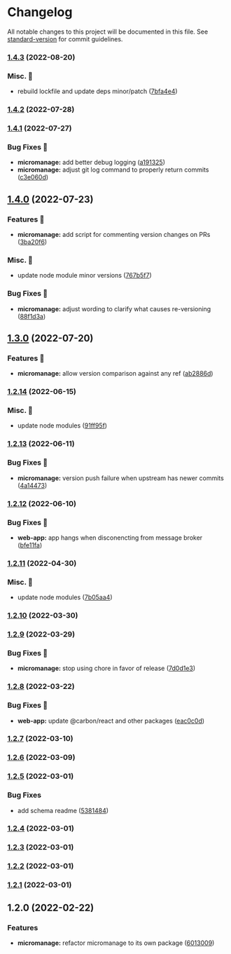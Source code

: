 # Changelog

All notable changes to this project will be documented in this file. See [standard-version](https://github.com/conventional-changelog/standard-version) for commit guidelines.

### [1.4.3](https://github.com/carbon-design-system/carbon-platform/compare/@carbon-platform/micromanage-cli@1.4.2...@carbon-platform/micromanage-cli@1.4.3) (2022-08-20)


### Misc. 🔮

* rebuild lockfile and update deps minor/patch ([7bfa4e4](https://github.com/carbon-design-system/carbon-platform/commit/7bfa4e459317175233af2eaaf1b188c0a42fe8d0))

### [1.4.2](https://github.com/carbon-design-system/carbon-platform/compare/@carbon-platform/micromanage-cli@1.4.1...@carbon-platform/micromanage-cli@1.4.2) (2022-07-28)

### [1.4.1](https://github.com/carbon-design-system/carbon-platform/compare/@carbon-platform/micromanage-cli@1.4.0...@carbon-platform/micromanage-cli@1.4.1) (2022-07-27)


### Bug Fixes 🐛

* **micromanage:** add better debug logging ([a191325](https://github.com/carbon-design-system/carbon-platform/commit/a1913259ad8b5a4f80c93716fe8bffb4aba29004))
* **micromanage:** adjust git log command to properly return commits ([c3e060d](https://github.com/carbon-design-system/carbon-platform/commit/c3e060d6d67c1d1e84fba183d23a8c079ae76f3a))

## [1.4.0](https://github.com/carbon-design-system/carbon-platform/compare/@carbon-platform/micromanage-cli@1.3.0...@carbon-platform/micromanage-cli@1.4.0) (2022-07-23)


### Features 🌟

* **micromanage:** add script for commenting version changes on PRs ([3ba20f6](https://github.com/carbon-design-system/carbon-platform/commit/3ba20f6b7aa0a4cc27813d56cfa80a6ed8a7dbee))


### Misc. 🔮

* update node module minor versions ([767b5f7](https://github.com/carbon-design-system/carbon-platform/commit/767b5f7cf5db0a0423dfa04193e64d029a022006))


### Bug Fixes 🐛

* **micromanage:** adjust wording to clarify what causes re-versioning ([88f1d3a](https://github.com/carbon-design-system/carbon-platform/commit/88f1d3a2b818d8c292063748af86181a3c458012))

## [1.3.0](https://github.com/carbon-design-system/carbon-platform/compare/@carbon-platform/micromanage-cli@1.2.14...@carbon-platform/micromanage-cli@1.3.0) (2022-07-20)


### Features 🌟

* **micromanage:** allow version comparison against any ref ([ab2886d](https://github.com/carbon-design-system/carbon-platform/commit/ab2886d996258aeed012b2da93f096fd14731219))

### [1.2.14](https://github.com/carbon-design-system/carbon-platform/compare/@carbon-platform/micromanage-cli@1.2.13...@carbon-platform/micromanage-cli@1.2.14) (2022-06-15)


### Misc. 🔮

* update node modules ([91ff95f](https://github.com/carbon-design-system/carbon-platform/commit/91ff95fd3d9c797f291099f3d875959010f822f0))

### [1.2.13](https://github.com/carbon-design-system/carbon-platform/compare/@carbon-platform/micromanage-cli@1.2.12...@carbon-platform/micromanage-cli@1.2.13) (2022-06-11)


### Bug Fixes 🐛

* **micromanage:** version push failure when upstream has newer commits ([4a14473](https://github.com/carbon-design-system/carbon-platform/commit/4a14473aafd50ed4297881462981dd105229c5b6))

### [1.2.12](https://github.com/carbon-design-system/carbon-platform/compare/@carbon-platform/micromanage-cli@1.2.11...@carbon-platform/micromanage-cli@1.2.12) (2022-06-10)


### Bug Fixes 🐛

* **web-app:** app hangs when disconencting from message broker ([bfe11fa](https://github.com/carbon-design-system/carbon-platform/commit/bfe11fa053859ce41c411e68071df433901f4499))

### [1.2.11](https://github.com/carbon-design-system/carbon-platform/compare/@carbon-platform/micromanage-cli@1.2.10...@carbon-platform/micromanage-cli@1.2.11) (2022-04-30)


### Misc. 🔮

* update node modules ([7b05aa4](https://github.com/carbon-design-system/carbon-platform/commit/7b05aa4fd0ec90d343e3fbe5a9a5d8ee8e238f27))

### [1.2.10](https://github.com/carbon-design-system/carbon-platform/compare/@carbon-platform/micromanage-cli@1.2.9...@carbon-platform/micromanage-cli@1.2.10) (2022-03-30)

### [1.2.9](https://github.com/carbon-design-system/carbon-platform/compare/@carbon-platform/micromanage-cli@1.2.8...@carbon-platform/micromanage-cli@1.2.9) (2022-03-29)


### Bug Fixes 🐛

* **micromanage:** stop using chore in favor of release ([7d0d1e3](https://github.com/carbon-design-system/carbon-platform/commit/7d0d1e387bc42ba9c66c2fa22f3643e0a1262b94))

### [1.2.8](https://github.com/carbon-design-system/carbon-platform/compare/@carbon-platform/micromanage-cli@1.2.7...@carbon-platform/micromanage-cli@1.2.8) (2022-03-22)


### Bug Fixes 🐛

* **web-app:** update @carbon/react and other packages ([eac0c0d](https://github.com/carbon-design-system/carbon-platform/commit/eac0c0d397209bee13b8818055e2f9a075922253))

### [1.2.7](https://github.com/carbon-design-system/carbon-platform/compare/@carbon-platform/micromanage-cli@1.2.6...@carbon-platform/micromanage-cli@1.2.7) (2022-03-10)

### [1.2.6](https://github.com/carbon-design-system/carbon-platform/compare/@carbon-platform/micromanage-cli@1.2.5...@carbon-platform/micromanage-cli@1.2.6) (2022-03-09)

### [1.2.5](https://github.com/carbon-design-system/carbon-platform/compare/@carbon-platform/micromanage-cli@1.2.4...@carbon-platform/micromanage-cli@1.2.5) (2022-03-01)


### Bug Fixes

* add schema readme ([5381484](https://github.com/carbon-design-system/carbon-platform/commit/53814840e33955ec6eb5cff3d3d1f72eac23b01f))

### [1.2.4](https://github.com/carbon-design-system/carbon-platform/compare/@carbon-platform/micromanage-cli@1.2.3...@carbon-platform/micromanage-cli@1.2.4) (2022-03-01)

### [1.2.3](https://github.com/carbon-design-system/carbon-platform/compare/@carbon-platform/micromanage-cli@1.2.2...@carbon-platform/micromanage-cli@1.2.3) (2022-03-01)

### [1.2.2](https://github.com/carbon-design-system/carbon-platform/compare/@carbon-platform/micromanage-cli@1.2.1...@carbon-platform/micromanage-cli@1.2.2) (2022-03-01)

### [1.2.1](https://github.com/carbon-design-system/carbon-platform/compare/@carbon-platform/micromanage-cli@1.2.0...@carbon-platform/micromanage-cli@1.2.1) (2022-03-01)

## 1.2.0 (2022-02-22)


### Features

* **micromanage:** refactor micromanage to its own package ([6013009](https://github.com/carbon-design-system/carbon-platform/commit/6013009b041a8ea296d788f772da53f6c8d32655))
